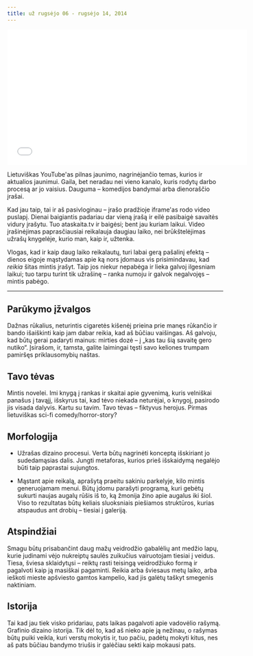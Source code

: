 ```yaml
---
title: už rugsėjo 06 - rugsėjo 14, 2014
---
```


<iframe width="560" height="315" src="//www.youtube-nocookie.com/embed/s7eE5Rj2vCw" frameborder="0" allowfullscreen></iframe>

Lietuviškas YouTube'as pilnas jaunimo, nagrinėjančio temas, kurios ir 
aktualios jaunimui. Gaila, bet neradau nei vieno kanalo, kuris rodytų darbo 
procesą ar jo vaisius. Dauguma – komedijos bandymai arba dienoraščio įrašai.

Kad jau taip, tai ir aš pasivloginau – įrašo pradžioje iframe'as rodo video 
puslapį. Dienai baigiantis padariau dar vieną įrašą ir eilė pasibaigė savaitės 
vidury įrašytu. Tuo ataskaita.tv ir baigėsi; bent jau kuriam laikui. Video 
įrašinėjimas paprasčiausiai reikalauja daugiau laiko, nei brūkštelėjimas užrašų 
knygelėje, kurio man, kaip ir, užtenka.

Vlogas, kad ir kaip daug laiko reikalautų, turi labai gerą pašalinį efektą – 
dienos eigoje mąstydamas apie ką nors įdomaus vis prisimindavau, kad _reikia_ 
šitas mintis įrašyt. Taip jos niekur nepabėga ir lieka galvoj ilgesniam laikui; 
tuo tarpu turint tik užrašinę – ranka numoju ir galvok negalvojęs – mintis 
pabėgo.

***

## Parūkymo įžvalgos

Dažnas rūkalius, neturintis cigaretės kišenėj prieina prie manęs rūkančio ir 
bando išaiškinti kaip jam dabar reikia, kad aš būčiau vaišingas. Aš galvoju, 
kad būtų gerai padaryti mainus: mirties dozė – į „kas tau šią savaitę gero 
nutiko“. Įsirašom, ir, tamsta, galite laimingai tęsti savo keliones trumpam 
pamiršęs priklausomybių naštas.

## Tavo tėvas

Mintis novelei. Imi knygą į rankas ir skaitai apie gyvenimą, kuris velniškai 
panašus į tavąjį, išskyrus tai, kad tėvo niekada neturėjai, o knygoj, pasirodo 
jis visada dalyvis. Kartu su tavim. Tavo tėvas – fiktyvus herojus. Pirmas 
lietuviškas sci-fi comedy/horror-story?

## Morfologija

* Užrašas dizaino procesui. Verta būtų nagrinėti konceptą išskiriant jo 
  sudedamąsias dalis. Jungti metaforas, kurios prieš išskaidymą negalėjo būti 
  taip paprastai sujungtos.

* Mąstant apie reikalą, aprašytą praeitu sakiniu parkelyje, kilo mintis 
  generuojamam menui. Būtų įdomu parašyti programą, kuri gebėtų sukurti 
  naujas augalų rūšis iš to, ką žmonija žino apie augalus iki šiol. Viso 
  to rezultatas būtų keliais sluoksniais piešiamos struktūros, kurias 
  atspaudus ant drobių – tiesiai į galeriją.

## Atspindžiai

Smagu būtų prisabančint daug mažų veidrodžio gabalėlių ant medžio lapų, kurie 
judinami vėjo nukreiptų saulės zuikučius vairuotojam tiesiai į veidus. Tiesa,
šviesa sklaidytųsi – reiktų rasti teisingą veidrodžiuko formą ir pagalvoti 
kaip ją masiškai pagaminti. Reikia arba šviesaus metų laiko, arba ieškoti 
mieste apšviesto gamtos kampelio, kad jis galėtų taškyt smegenis naktiniam.

## Istorija

Tai kad jau tiek visko pridariau, pats laikas pagalvoti apie vadovėlio rašymą. 
Grafinio dizaino istorija. Tik dėl to, kad aš nieko apie ją nežinau, o rašymas 
būtų puiki veikla, kuri verstų mokytis ir, tuo pačiu, padėtų mokyti kitus, nes 
aš pats būčiau bandymo triušis ir galėčiau sekti kaip mokausi pats.
